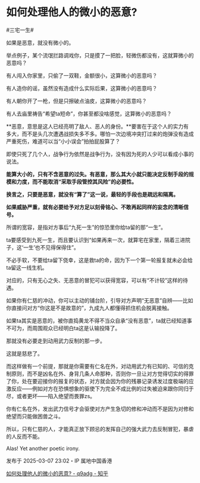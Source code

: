 # 如何处理他人的微小的恶意?

#三宅一生#

如果是恶意，就没有微小的。

举点例子，某个流氓拦路调戏你，只是摸了一把脸，轻微伤都没有，这就算微小的恶意吗？

有人闯入你家里，只偷了一双鞋，金额很小，这算微小的恶意吗？

有人造你的谣，虽然没有造成什么实际后果，这算微小的恶意吗？

有人朝你开了一枪，但是只擦破点油皮，这算微小的恶意吗？

有人去庙里祷告“希望ta短命”，你甚至都没啥感觉，这算微小的恶意吗？

**恶意，意思是这人已经亮明了敌人、恶人的身份。**要害在于这个人的实力有多大，而不是头几次遭遇战损失多不多。哪怕一次边境冲突打过来的炮弹没有造成严重死伤，难道可以当“小小误会”拍拍屁股算了？

即使只死了几个人，战争行为依然是战争行为，没有因为死的人少可以看成小事的说法。

**能算大小的，只有不含恶意的过失。有恶意，那么其大小就只能决定反制手段的规模和力度，而不能取消“采取手段管控其风险”的必要性。**

**换言之，只要是恶意，就没有“算了”这一说，最轻的手段也是疏远和隔离。**

**如果威胁严重，就有必要给予对方足以刻骨铭心、不敢再起同样的妄念的清晰信号。**

所谓的宽容，是指对方事后“九死一生”的惊恐里你给ta留的那“一生”。

ta要感受到九死一生，而且要认识到“如果再来一次，就算宅在家里，隔着三进院子，这‘一生’也不见得保得住”。

不必手软，不要给ta留下侥幸，这是救ta的命，因为下一个第一轮报复就未必会给ta留这一线生机。




对应的，只有无心之失、无恶意的冒犯可以获得宽容，可以有“不计较”这样的待遇。

如果你有仁慈的冲动，你可以主动的铺台阶，引导对方声明“无恶意”自辨——比如你直接问对方“你这是不是故意的”，九成九人都懂得抓住机会脱离接触。

如果ta其实是恶意的，被你直捣黄龙不得不当众自承“没有恶意”，ta就已经知道事不可为，而周围观众已经明白ta这是认输投降了。

那就没有必要走到动用武力反制的那一步。

这就是慈悲了。




而这样做有一个前提，那就是你需要有仁名在外，对动用武力有已知的、可信的克制原则，而不是凶名在外、身背几条人命那种，否则你一旦让对方觉得切实的得罪了你，处在要迎接你的报复的状态，对方就会因为你的残暴记录诱发过度极端的应激反应——例如对方在恐惧想象的驱使下为完全不成比例的过失被迫来跟你同归于尽，或者更坏——陷入绝望而畏罪zs。

你有仁名在外，发出武力信号才会驱使对方产生急切的修和冲动而不是因为对修和绝望而只能做困兽之斗。

所以，只有仁慈的人，才能真正放下顾忌的发挥自己的强大武力去反制冒犯，暴虐的人反而不能。

Alas! Yet another poetic irony.

发布于 2025-03-07 23:02・IP 属地中国香港

[如何处理他人的微小的恶意? - q9adg - 知乎](https://www.zhihu.com/question/8250757615/answer/119034376245)
